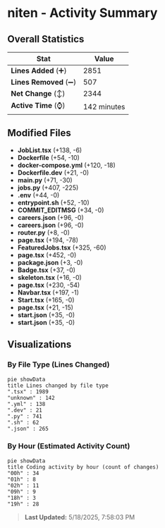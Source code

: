 # niten - Activity Summary 

## Overall Statistics

| Stat                   | Value                                                             |
| ---------------------- | ----------------------------------------------------------------- |
| **Lines Added** (➕)   | 2851                                          |
| **Lines Removed** (➖) | 507                                        |
| **Net Change** (↕)    | 2344                |
| **Active Time** (⌚)   | 142 minutes |


## Modified Files
- **JobList.tsx** (+138, -6)
- **Dockerfile** (+54, -10)
- **docker-compose.yml** (+120, -18)
- **Dockerfile.dev** (+21, -0)
- **main.py** (+71, -30)
- **jobs.py** (+407, -225)
- **.env** (+44, -0)
- **entrypoint.sh** (+52, -10)
- **COMMIT_EDITMSG** (+34, -0)
- **careers.json** (+96, -0)
- **careers.json** (+96, -0)
- **router.py** (+8, -0)
- **page.tsx** (+194, -78)
- **FeaturedJobs.tsx** (+325, -60)
- **page.tsx** (+452, -0)
- **package.json** (+3, -0)
- **Badge.tsx** (+37, -0)
- **skeleton.tsx** (+16, -0)
- **page.tsx** (+230, -54)
- **Navbar.tsx** (+197, -1)
- **Start.tsx** (+165, -0)
- **page.tsx** (+21, -15)
- **start.json** (+35, -0)
- **start.json** (+35, -0)

## Visualizations

### By File Type (Lines Changed)

```mermaid
pie showData
title Lines changed by file type
".tsx" : 1989
"unknown" : 142
".yml" : 138
".dev" : 21
".py" : 741
".sh" : 62
".json" : 265
```

### By Hour (Estimated Activity Count)

```mermaid
pie showData
title Coding activity by hour (count of changes)
"00h" : 34
"01h" : 8
"02h" : 11
"09h" : 9
"18h" : 3
"19h" : 28
```


> **Last Updated:** 5/18/2025, 7:58:03 PM